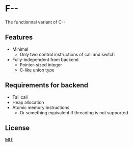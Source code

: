# F--

The functionnal variant of C--

## Features

- Minimal
  - Only two control instructions of call and switch
- Fully-independent from backend
  - Pointer-sized integer
  - C-like union type

## Requirements for backend

- Tail call
- Heap allocation
- Atomic memory instructions
  - Or something equivalent if threading is not supported

## License

[MIT](LICENSE)
